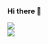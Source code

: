 ### Hi there 👋

<a href="https://github.com/sugidaffection">
    <img src="https://github-readme-stats.vercel.app/api?username=sugidaffection&show_icons=true&theme=monokai&include_all_commits=true&count_private=true"/>
    </br>
    <img src="https://github-readme-stats.vercel.app/api/top-langs/?username=sugidaffection&layout=compact&langs_count=10&theme=monokai"/>
</a>
